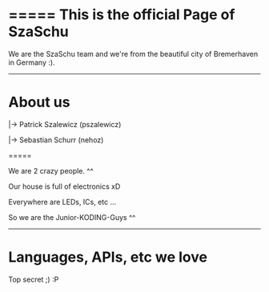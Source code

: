 =====
This is the official Page of SzaSchu
=====

We are the SzaSchu team and we're from the beautiful city of Bremerhaven in Germany :).


-----
About us
======

|-> Patrick Szalewicz (pszalewicz)

|-> Sebastian Schurr (nehoz)

=====

We are 2 crazy people. ^^

Our house is full of electronics xD

Everywhere are LEDs, ICs, etc ...


So we are the Junior-KODING-Guys ^^


-----
Languages, APIs, etc we love
=====

Top secret ;) :P
